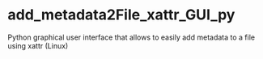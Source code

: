 # add_metadata2File_xattr_GUI_py
Python graphical user interface that allows to easily add metadata to a file using xattr (Linux)
